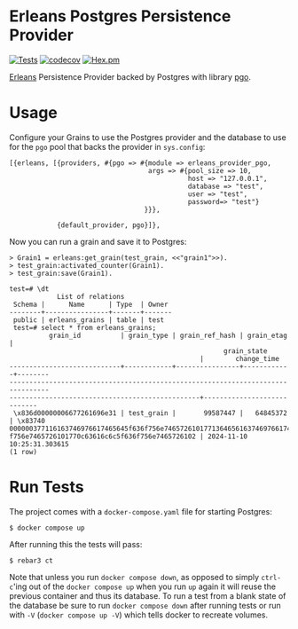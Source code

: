 Erleans Postgres Persistence Provider
=====

[![Tests](https://github.com/erleans/erleans_provider_pgo/actions/workflows/ct.yml/badge.svg)](https://github.com/erleans/erleans_provider_pgo/actions/workflows/ct.yml)
[![codecov](https://codecov.io/gh/erleans/erleans_provider_pgo/branch/main/graph/badge.svg)](https://codecov.io/gh/erleans/erleans_provider_pgo)
[![Hex.pm](https://img.shields.io/hexpm/v/erleans_provider_pgo.svg?style=flat)](https://hex.pm/packages/erleans_provider_pgo)

[Erleans](https://github.com/erleans/erleans) Persistence Provider backed by Postgres with library [pgo](https://github.com/erleans/pgo).

# Usage

Configure your Grains to use the Postgres provider and the database to use for
the `pgo` pool that backs the provider in `sys.config`:

```
[{erleans, [{providers, #{pgo => #{module => erleans_provider_pgo,
                                   args => #{pool_size => 10,
                                             host => "127.0.0.1",
                                             database => "test",
                                             user => "test",
                                             password=> "test"}
                                  }}},

            {default_provider, pgo}]},
```

Now you can run a grain and save it to Postgres:

```
> Grain1 = erleans:get_grain(test_grain, <<"grain1">>).
> test_grain:activated_counter(Grain1).
> test_grain:save(Grain1).
```

```
test=# \dt
            List of relations
 Schema |      Name      | Type  | Owner
--------+----------------+-------+-------
 public | erleans_grains | table | test
 test=# select * from erleans_grains;
          grain_id          | grain_type | grain_ref_hash | grain_etag |
                                                      grain_state
                                                |        change_time
----------------------------+------------+----------------+------------+--------
--------------------------------------------------------------------------------
------------------------------------------------+----------------------------
 \x836d00000006677261696e31 | test_grain |       99587447 |   64845372 | \x83740
000000377116163746976617465645f636f756e7465726101771364656163746976617465645f636
f756e7465726101770c63616c6c5f636f756e7465726102 | 2024-11-10 10:25:31.303615
(1 row)
 ```
 
# Run Tests

The project comes with a `docker-compose.yaml` file for starting Postgres:

```
$ docker compose up
```

After running this the tests will pass:

```
$ rebar3 ct
```

Note that unless you run `docker compose down`, as opposed to simply
`ctrl-c`'ing out of the `docker compose up` when you run `up` again it will
reuse the previous container and thus its database. To run a test from a blank
state of the database be sure to run `docker compose down` after running tests
or run with `-V` (`docker compose up -V`) which tells docker to recreate
volumes.
